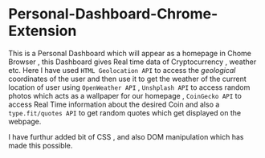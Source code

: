 # Personal-Dashboard-Chrome-Extension
This is a Personal Dashboard which will appear as a homepage in Chome Browser , this Dashboard gives Real time data of Cryptocurrency , weather etc.
Here I have used `HTML Geolocation API` to access the *geological* coordinates of the user and then use it to get the weather of the current location of
user using `OpenWeather API` , `Unshplash API` to access random photos which acts as a wallpaper for our homepage , `CoinGecko API` to access Real Time 
information about the desired Coin and also a `type.fit/quotes API` to get random quotes which get displayed on the webpage. 

I have furthur added bit of CSS , and also DOM manipulation which has made this possible. 
 
